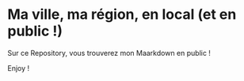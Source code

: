 # Ma ville, ma région, en local (et en public !)
Sur ce Repository, vous trouverez mon Maarkdown en public ! 

Enjoy !

